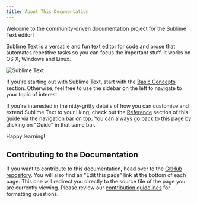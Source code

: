 ```yaml
---
title: About This Documentation
---
```


Welcome to the community-driven documentation project
for the Sublime Text editor!

[Sublime Text][] is a versatile and fun text editor
for code and prose that automates repetitive tasks so you can focus the
important stuff. It works on OS X, Windows and Linux.

![Sublime Text](./images/1-about-the-documentation.png)

If you're starting out with Sublime Text,
start with the [Basic Concepts][] section.
Otherwise,
feel free to use the sidebar on the left
to navigate to your topic of interest.

If you're interested in the nitty-gritty details
of how you can customize and extend Sublime Text to your liking,
check out the [Reference](/reference/) section
of this guide via the navigation bar on top.
You can always go back to this page
by clicking on "Guide" in that same bar.

Happy learning!

[Sublime Text]: https://www.sublimetext.com/
[Basic Concepts]: ./basic-concepts/README.md


## Contributing to the Documentation

If you want to contribute to this documentation, head over to the
[GitHub repository][repo].
You will also find an "Edit this page" link
at the bottom of each page.
This one will redirect you
directly to the source file 
of the page you are currently viewing.
Please review our [contribution guidelines][]
for formatting questions.


[repo]: https://github.com/sublimetext-io/docs.sublimetext.io
[contribution guidelines]: https://github.com/sublimetext-io/docs.sublimetext.io/blob/master/CONTRIBUTING.md
